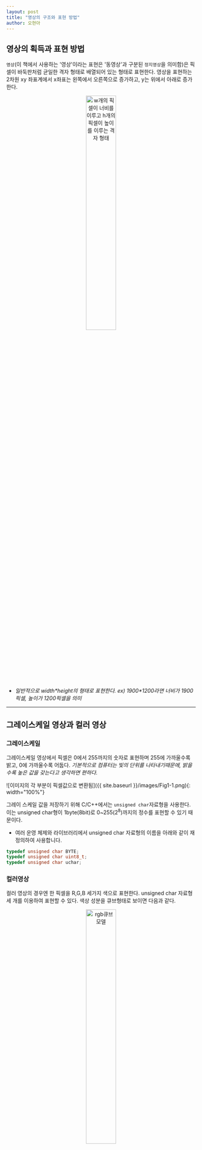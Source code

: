 ```yaml
---
layout: post
title: "영상의 구조와 표현 방법"
author: 오현아
---
```


## 영상의 획득과 표현 방법

`영상`(이 책에서 사용하는 '영상'이라는 표현은 '동영상'과 구분된 `정지영상`을 의미함)은 픽셀이 바둑판처럼 균일한 격자 형태로 배열되어 있는 형태로 표현한다. 영상을 표현하는 2차원 xy 좌표계에서 x좌표는 왼쪽에서 오른쪽으로 증가하고, y는 위에서 아래로 증가한다.

<center><img src="https://thebook.io/img/006939/p021.jpg" width="40%" alt="w개의 픽셀이 너비를 이루고 h개의 픽셀이 높이를 이루는 격자 형태"></center>

- _일반적으로 width\*height의 형태로 표현한다. ex) 1900\*1200라면 너비가 1900픽셀, 높이가 1200픽셀을 의미_

---

## 그레이스케일 영상과 컬러 영상
### 그레이스케일

그레이스케일 영상에서 픽셀은 0에서 255까지의 숫자로 표현하며 255에 가까울수록 밝고, 0에 가까울수록 어둡다. _기본적으로 컴퓨터는 빛의 단위를 나타내기때문에, 밝을수록 높은 값을 갖는다고 생각하면 편하다._

![이미지의 각 부분이 픽셀값으로 변환됨]({{ site.baseurl }}/images/Fig1-1.png){: width="100%"} 

그레이 스케일 값을 저장하기 위해 C/C++에서는 `unsigned char`자료형을 사용한다. 이는 unsigned char형이 1byte(8bit)로 0~255(2<sup>8</sup>)까지의 정수를 표현할 수 있기 때문이다.

- 여러 운영 체제와 라이브러리에서 unsigned char 자료형의 이름을 아래와 같이 재정의하여 사용합니다.

```cpp
typedef unsigned char BYTE;
typedef unsigned char uint8_t;
typedef unsigned char uchar;
```

### 컬러영상

컬러 영상의 경우엔 한 픽셀을 R,G,B 세가지 색으로 표현한다. unsigned char 자료형 세 개를 이용하여 표현할 수 있다. 색상 성분을 큐브형태로 보이면 다음과 같다.

<center><img src="https://t1.daumcdn.net/cfile/tistory/2735FB3D58613E7912" width="40%" alt="rgb큐브모델"></center>

그레이스케일과 같이 top-left에서 bottom-right로 진행되는 행렬형태로 다음과 같이 표현될 것 이다. 각 픽셀은 3가지의 채널로 구성된다. _행렬에는 BGR순서로 성분이 저장된다고 한다._
![이미지의 각 부분이 픽셀값으로 변환됨](https://kezunlin.me/images/posts/635233-20180906105501938-701356597.png){: width="100%"}